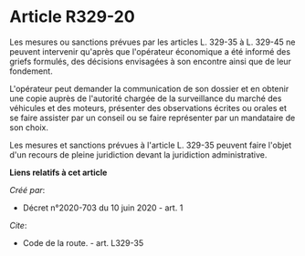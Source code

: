 # Article R329-20

Les mesures ou sanctions prévues par les articles L. 329-35 à L. 329-45 ne peuvent intervenir qu'après que l'opérateur
économique a été informé des griefs formulés, des décisions envisagées à son encontre ainsi que de leur fondement. 

L'opérateur peut demander la communication de son dossier et en obtenir une copie auprès de l'autorité chargée de la
surveillance du marché des véhicules et des moteurs, présenter des observations écrites ou orales et se faire assister par un
conseil ou se faire représenter par un mandataire de son choix. 

Les mesures et sanctions prévues à l'article L. 329-35 peuvent faire l'objet d'un recours de pleine juridiction devant la
juridiction administrative.

**Liens relatifs à cet article**

_Créé par_:

  - Décret n°2020-703 du 10 juin 2020 - art. 1

_Cite_:

  - Code de la route. - art. L329-35
